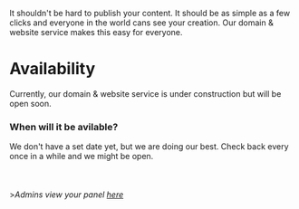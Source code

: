 It shouldn't be hard to publish your content. It should be as simple as a few clicks and everyone in the world cans see your creation. Our domain & website service makes this easy for everyone.

# Availability
Currently, our domain & website service is under construction but will be open soon.
### When will it be avilable?
We don't have a set date yet, but we are doing our best. Check back every once in a while and we might be open.
<br><br><br><br>>*Admins view your panel [here](/admin)*
